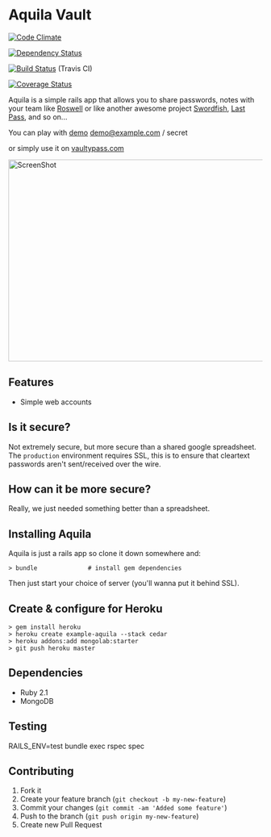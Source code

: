 # Aquila Vault

[![Code Climate](https://codeclimate.com/github/joel/aquila.png)](https://codeclimate.com/github/joel/aquila)

[![Dependency Status](https://gemnasium.com/joel/aquila.png)](https://gemnasium.com/joel/aquila)

[![Build Status](https://travis-ci.org/joel/aquila.png?branch=master)](https://travis-ci.org/joel/aquila) (Travis CI)

[![Coverage Status](https://coveralls.io/repos/joel/aquila/badge.png)](https://coveralls.io/r/joel/aquila)

Aquila is a simple rails app that allows you to share passwords, notes with your team like [Roswell](https://github.com/blahed/roswell) or like another awesome project [Swordfish](https://github.com/github/swordfish), [Last Pass](https://lastpass.com/how-it-works), and so on...

You can play with [demo](http://demo.vaultypass.com/) demo@example.com / secret

or simply use it on [vaultypass.com](http://www.vaultypass.com/)

<img src="https://cloud.githubusercontent.com/assets/5789/4032621/f25ffa20-2c71-11e4-82ee-2680f4afaa54.png" alt="ScreenShot" style="height: 400px; width: 600px;"/>

## Features

* Simple web accounts

## Is it secure?

Not extremely secure, but more secure than a shared google spreadsheet. The `production` environment requires SSL, this is to ensure that cleartext passwords aren't sent/received over the wire.

## How can it be more secure?

Really, we just needed something better than a spreadsheet.

## Installing Aquila

Aquila is just a rails app so clone it down somewhere and:

    > bundle              # install gem dependencies

Then just start your choice of server (you'll wanna put it behind SSL).

## Create & configure for Heroku

	> gem install heroku
	> heroku create example-aquila --stack cedar
	> heroku addons:add mongolab:starter
	> git push heroku master

## Dependencies

* Ruby 2.1
* MongoDB

## Testing

  RAILS_ENV=test bundle exec rspec spec

## Contributing

1. Fork it
2. Create your feature branch (`git checkout -b my-new-feature`)
3. Commit your changes (`git commit -am 'Added some feature'`)
4. Push to the branch (`git push origin my-new-feature`)
5. Create new Pull Request
